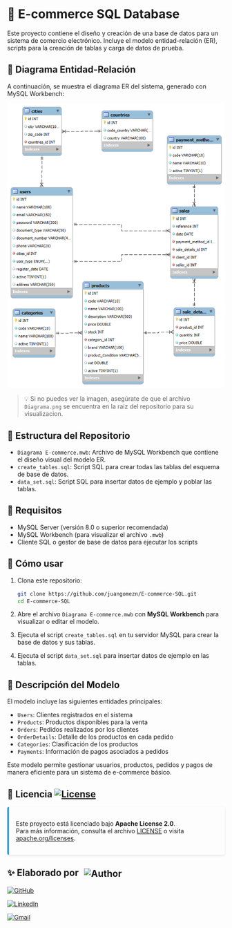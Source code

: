 # 🛒 E-commerce SQL Database

Este proyecto contiene el diseño y creación de una base de datos para un sistema de comercio electrónico. Incluye el modelo entidad-relación (ER), scripts para la creación de tablas y carga de datos de prueba.

## 📸 Diagrama Entidad-Relación

A continuación, se muestra el diagrama ER del sistema, generado con MySQL Workbench:

![Diagrama E-commerce](Diagrama.png)

> 💡 Si no puedes ver la imagen, asegúrate de que el archivo `Diagrama.png` se encuentra en la raiz del repositorio para su visualizacion.

## 📂 Estructura del Repositorio

- `Diagrama E-commerce.mwb`: Archivo de MySQL Workbench que contiene el diseño visual del modelo ER.
- `create_tables.sql`: Script SQL para crear todas las tablas del esquema de base de datos.
- `data_set.sql`: Script SQL para insertar datos de ejemplo y poblar las tablas.

## 📌 Requisitos

- MySQL Server (versión 8.0 o superior recomendada)
- MySQL Workbench (para visualizar el archivo `.mwb`)
- Cliente SQL o gestor de base de datos para ejecutar los scripts

## 🚀 Cómo usar

1. Clona este repositorio:

   ```bash
   git clone https://github.com/juangomezn/E-commerce-SQL.git
   cd E-commerce-SQL
   ```

2. Abre el archivo `Diagrama E-commerce.mwb` con **MySQL Workbench** para visualizar o editar el modelo.

3. Ejecuta el script `create_tables.sql` en tu servidor MySQL para crear la base de datos y sus tablas.

4. Ejecuta el script `data_set.sql` para insertar datos de ejemplo en las tablas.

## 📘 Descripción del Modelo

El modelo incluye las siguientes entidades principales:

- `Users`: Clientes registrados en el sistema
- `Products`: Productos disponibles para la venta
- `Orders`: Pedidos realizados por los clientes
- `OrderDetails`: Detalle de los productos en cada pedido
- `Categories`: Clasificación de los productos
- `Payments`: Información de pagos asociados a pedidos

Este modelo permite gestionar usuarios, productos, pedidos y pagos de manera eficiente para un sistema de e-commerce básico.

## 📜 Licencia [![License](https://img.shields.io/badge/License-Apache_2.0-blue.svg)](https://opensource.org/licenses/Apache-2.0) 

<div style="
    background: linear-gradient(90deg, #e8e8e8 100%);
    border-left: 4px solid #3498db;
    padding: 1rem;
    border-radius: 4px;
    margin: 1rem 0;
    box-shadow: 0 2px 5px rgba(0,0,0,0.1);
">

Este proyecto está licenciado bajo **Apache License 2.0**.  
Para más información, consulta el archivo [LICENSE](LICENSE) o visita [apache.org/licenses](https://www.apache.org/licenses/LICENSE-2.0).
</div>

<h2>
  ✨ Elaborado por
  <img src="https://img.shields.io/badge/Juan%20David%20Gomez-black?style=for-the-badge&logo=dev.to&logoColor=white" alt="Author" style="vertical-align: middle; margin-left: 8px;">
</h2>

[![GitHub](https://img.shields.io/badge/GitHub-JuanDavidGomezN-181717?style=for-the-badge&logo=github&logoColor=white)](https://github.com/juangomezn)

[![LinkedIn](https://img.shields.io/badge/LinkedIn-JuanDavidGomezN-0A66C2?style=for-the-badge&logo=linkedin&logoColor=white)](www.linkedin.com/in/juangomezn)

[![Gmail](https://img.shields.io/badge/Gmail-juan.david%40gmail.com-D14836?style=for-the-badge&logo=gmail&logoColor=white)](mailto:gomezninoj681@gmail.com)

